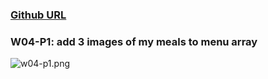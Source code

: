 ### [Github URL](https://github.com/anan826/1112-1N-js-demo-211410658.git)

### W04-P1: add 3 images of my meals to menu array

![w04-p1.png](https://erogcveccbzsyhbgputf.supabase.co/storage/v1/object/public/demo-xx/md_1N_img/w04-p1.png)
